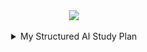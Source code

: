 <div align="center">

<img src="https://github-readme-activity-graph.vercel.app/graph?username=abdelaty7&bg_color=161b22&color=ffffff&line=5dade2&point=5dade2&area=true&area_color=5dade2&hide_border=false&hide_title=true" />

<br/>
<br/>

<details>
  <summary>My Structured AI Study Plan</summary>
<table width="100%" cellspacing="0" cellpadding="0" align="left">
  <tbody>
    <tr>
      <td><h5>01</h5></td>
      <td><h6><a href="https://www.coursera.org/learn/ai-for-everyone" target="_blank">AI For Everyone</a> • Andrew Ng</h6></td>
        <td><h6>Coursera • 5h</h6></td>
      <td><h5>In Progress</h5></td>
    </tr>
    <tr>
      <td><h5>02</h5></td>
      <td><h6><a href="https://neurotecheg.com/courses/math-for-machine-ahmedashraf/" target="_blank">Math for Machine Learning</a> • Ahmed Ashraf</h6></td>
        <td><h6>NeuroTech • 25.8h</h6></td>
      <td><h5>Planned</h5></td>
    </tr>
    <tr>
      <td><h5>03</h5></td>
      <td><h6><a href="https://neurotecheg.com/courses/statistics-data-preparation/" target="_blank">Statistics and Data Preparation</a> • Hossam El-Din</h6></td>
        <td><h6>NeuroTech • 16.7h</h6></td>
      <td><h5>Planned</h5></td>
    </tr>
    <tr>
      <td><h5>04</h5></td>
      <td><h6><a href="https://www.coursera.org/learn/linear-algebra-machine-learning?" target="_blank">Mathematics for Machine Learning</a> • Imperial College London</h6></td>
        <td><h6>Coursera • 16h</h6></td>
      <td><h5>Planned</h5></td>
    </tr>
    <tr>
      <td><h5>05</h5></td>
      <td><h6><a href="https://neurotecheg.com/courses/python-ahmedashraf/" target="_blank">Python Introduction1</a> • Ahmed Ashraf</h6></td>
        <td><h6>NeuroTech • 31.6h</h6></td>
      <td><h5>In Progress</h5></td>
    </tr>
    <tr>
      <td><h5>06</h5></td>
      <td><h6><a href="https://neurotecheg.com/courses/python-makram/" target="_blank">Python Introduction2</a> • Mohamed Makram</h6></td>
        <td><h6>NeuroTech • 19.7h</h6></td>
      <td><h5>Planned</h5></td>
    </tr>
    <tr>
      <td><h5>07</h5></td>
      <td><h6><a href="https://neurotecheg.com/courses/python-makram/" target="_blank">Python for Data Science, AI & Development</a> • IBM</h6></td>
        <td><h6>Coursera • 22h</h6></td>
      <td><h5>Planned</h5></td>
    </tr>
    <tr>
      <td><h5>08</h5></td>
      <td><h6><a href="https://neurotecheg.com/courses/data-structure/" target="_blank">Data Structure</a> • Ola Abdullah</h6></td>
        <td><h6>NeuroTech • 5.1h</h6></td>
      <td><h5>Planned</h5></td>
    </tr>
    <tr>
      <td><h5>09</h5></td>
      <td><h6><a href="https://neurotecheg.com/courses/algorithms/" target="_blank">Algorithms</a> • Ola Abdullah</h6></td>
        <td><h6>NeuroTech • 6.8h</h6></td>
      <td><h5>Planned</h5></td>
    </tr>
    <tr>
      <td><h5>10</h5></td>
      <td><h6><a href="https://neurotecheg.com/courses/algorithms/" target="_blank">Data Structure and Algorithms</a> • Andrei Neagoie</h6></td>
        <td><h6>Udemy • 20h 4min</h6></td>
      <td><h5>Planned</h5></td>
    </tr>
    <tr>
      <td><h5>11</h5></td>
      <td><h6><a href="https://neurotecheg.com/courses/machine-learning-ahmedashraf/" target="_blank">Machine Learning1</a> • Ahmed Ashraf</h6></td>
        <td><h6>NeuroTech • 52.3h</h6></td>
      <td><h5>Planned</h5></td>
    </tr>
    <tr>
      <td><h5>12</h5></td>
      <td><h6><a href="https://neurotecheg.com/courses/machine-learning-nourhan/" target="_blank">Machine Learning2</a> • Nourhan Sharaf</h6></td>
        <td><h6>NeuroTech • 40.3h</h6></td>
      <td><h5>Planned</h5></td>
    </tr>
    <tr>
      <td><h5>13</h5></td>
      <td><h6><a href="https://www.coursera.org/specializations/ibm-intro-machine-learning?" target="_blank">Introduction to Machine Learning Specialization</a> • IBM</h6></td>
        <td><h6>Coursera • 82h</h6></td>
      <td><h5>Planned</h5></td>
    </tr>
    <tr>
      <td><h5>14</h5></td>
      <td><h6><a href="https://www.coursera.org/learn/machine-learning?" target="_blank">Supervised Machine Learning</a> • Andrew Ng</h6></td>
        <td><h6>Coursera • 32h</h6></td>
      <td><h5>Planned</h5></td>
    </tr>
    <tr>
      <td><h5>15</h5></td>
      <td><h6><a href="https://www.coursera.org/learn/advanced-learning-algorithms?" target="_blank">Advanced Learning Algorithms</a> • Andrew Ng</h6></td>
        <td><h6>Coursera • 32h</h6></td>
      <td><h5>Planned</h5></td>
    </tr>
    <tr>
      <td><h5>16</h5></td>
      <td><h6><a href="https://www.coursera.org/learn/unsupervised-learning-recommenders-reinforcement-learning?" target="_blank">Unsupervised Learning, Recommenders, ..</a> • Andrew Ng</h6></td>
        <td><h6>Coursera • 27h</h6></td>
      <td><h5>Planned</h5></td>
    </tr>
    <tr>
      <td><h5>17</h5></td>
      <td><h6><a href="https://www.coursera.org/learn/machine-learning-projects?" target="_blank">Structuring Machine Learning Projects</a> • Andrew Ng</h6></td>
        <td><h6>Coursera • 5h</h6></td>
      <td><h5>Planned</h5></td>
    </tr>
    <tr>
      <td><h5>18</h5></td>
      <td><h6><a href="https://www.coursera.org/learn/machine-learning-with-python?" target="_blank">Machine Learning with Python</a> • IBM</h6></td>
        <td><h6>Coursera • 17h</h6></td>
      <td><h5>Planned</h5></td>
    </tr>
    <tr>
      <td><h5>19</h5></td>
      <td><h6><a href="https://www.udemy.com/course/machinelearning/learn/" target="_blank">Machine Learning A-Z</a> • SuperDataScience</h6></td>
        <td><h6>Udemy • 42h 44min</h6></td>
      <td><h5>Planned</h5></td>
    </tr>
    <tr>
      <td><h5>20</h5></td>
      <td><h6><a href="https://neurotecheg.com/courses/deep-learning-ahmedashraf/" target="_blank">Deep Learning1</a> • Ahmed Ashraf</h6></td>
        <td><h6>NeuroTech • 10.2h</h6></td>
      <td><h5>Planned</h5></td>
    </tr>
    <tr>
      <td><h5>21</h5></td>
      <td><h6><a href="https://neurotecheg.com/courses/deep-learning-nourhan/" target="_blank">Deep Learning2</a> • Nourhan Sharaf</h6></td>
        <td><h6>NeuroTech • 20.8h</h6></td>
      <td><h5>Planned</h5></td>
    </tr>
    <tr>
      <td><h5>22</h5></td>
      <td><h6><a href="https://www.coursera.org/learn/neural-networks-deep-learning?" target="_blank">Neural Networks and Deep Learning</a> • Andrew Ng</h6></td>
        <td><h6>Coursera • 22h</h6></td>
      <td><h5>Planned</h5></td>
    </tr>
    <tr>
      <td><h5>23</h5></td>
      <td><h6><a href="https://www.coursera.org/learn/deep-neural-network?" target="_blank">Improving Deep Neural Networks</a> • Andrew Ng</h6></td>
        <td><h6>Coursera • 22h</h6></td>
      <td><h5>Planned</h5></td>
    </tr>
    <tr>
      <td><h5>24</h5></td>
      <td><h6><a href="https://www.coursera.org/learn/convolutional-neural-networks?" target="_blank">Convolutional Neural Networks</a> • Andrew Ng</h6></td>
        <td><h6>Coursera • 34h</h6></td>
      <td><h5>Planned</h5></td>
    </tr>
    <tr>
      <td><h5>25</h5></td>
      <td><h6><a href="https://www.coursera.org/learn/nlp-sequence-models?" target="_blank">Sequence Models</a> • Andrew Ng</h6></td>
        <td><h6>Coursera • 35h</h6></td>
      <td><h5>Planned</h5></td>
    </tr>
    <tr>
      <td><h5>26</h5></td>
      <td><h6><a href="https://www.udemy.com/course/deeplearning/?couponCode=KEEPLEARNING" target="_blank">Deep Learning A-Z</a> • SuperDataScience</h6></td>
        <td><h6>Udemy • 22h 32min</h6></td>
      <td><h5>Planned</h5></td>
    </tr>
    <tr>
      <td><h5>27</h5></td>
      <td><h6><a href="https://neurotecheg.com/courses/introduction-to-computer-vision/" target="_blank">Introduction to Computer Vision</a> • Ahmed Ashraf</h6></td>
        <td><h6>NeuroTech • 15h</h6></td>
      <td><h5>Planned</h5></td>
    </tr>
    <tr>
      <td><h5>28</h5></td>
      <td><h6><a href="https://neurotecheg.com/courses/deep-learning-for-computer-vision/" target="_blank">Deep Learning for Computer Vision</a> • Mohamed ElDakdouky</h6></td>
        <td><h6>NeuroTech • 38.5h</h6></td>
      <td><h5>Planned</h5></td>
    </tr>
    <tr>
      <td><h5>29</h5></td>
      <td><h6><a href="https://neurotecheg.com/courses/image-processing/" target="_blank">Image Processing</a> • Mohamed ElDakdouky</h6></td>
        <td><h6>NeuroTech • 24.6h</h6></td>
      <td><h5>Planned</h5></td>
    </tr>
    <tr>
      <td><h5>30</h5></td>
      <td><h6><a href="https://neurotecheg.com/courses/introduction-to-nlp/" target="_blank">Introduction to NLP</a> • Ahmed Ashraf</h6></td>
        <td><h6>NeuroTech • 8.8h</h6></td>
      <td><h5>Planned</h5></td>
    </tr>
    <tr>
      <td><h5>31</h5></td>
      <td><h6><a href="https://neurotecheg.com/courses/natural-language-processing/" target="_blank">Natural Language Processing</a> • Elsayed Mustafa</h6></td>
        <td><h6>NeuroTech • 48.5h</h6></td>
      <td><h5>Planned</h5></td>
    </tr>
    <tr>
      <td><h5>32</h5></td>
      <td><h6><a href="https://neurotecheg.com/courses/speech-recognition-project/" target="_blank">Speech Recognition</a> • Amr Ahmed</h6></td>
        <td><h6>NeuroTech • 1h</h6></td>
      <td><h5>Planned</h5></td>
    </tr>
    <tr>
      <td><h5>33</h5></td>
      <td><h6><a href="https://neurotecheg.com/courses/plate-number-recognition-amr/" target="_blank">Plate Number Recognition</a> • Amr Ahmed</h6></td>
        <td><h6>NeuroTech • 14min</h6></td>
      <td><h5>Planned</h5></td>
    </tr>
    <tr>
      <td><h5>34</h5></td>
      <td><h6><a href="https://www.coursera.org/specializations/natural-language-processing?" target="_blank">Natural Language Processing Specialization</a> • DeepLearning.AI</h6></td>
        <td><h6>Coursera • 110h</h6></td>
      <td><h5>Planned</h5></td>
    </tr>
    <tr>
      <td><h5>35</h5></td>
      <td><h6><a href="https://www.coursera.org/learn/advanced-computer-vision-with-tensorflow?" target="_blank">Advanced Computer Vision with TensorFlow</a> • DeepLearning.AI</h6></td>
        <td><h6>Coursera • 110h</h6></td>
      <td><h5>Planned</h5></td>
    </tr>
    <tr>
      <td><h5>36</h5></td>
      <td><h6><a href="https://neurotecheg.com/courses/excel-ds-hossameldin-2/" target="_blank">Excel</a> • Hossam El-Din</h6></td>
        <td><h6>NeuroTech • 9.8h</h6></td>
      <td><h5>Planned</h5></td>
    </tr>
    <tr>
      <td><h5>37</h5></td>
      <td><h6><a href="https://neurotecheg.com/courses/basic-to-advanced-excel/" target="_blank">Basics to Advanced Excel</a> • Bassem El-Shoraa</h6></td>
        <td><h6>NeuroTech • 6.7h</h6></td>
      <td><h5>Planned</h5></td>
    </tr>
    <tr>
      <td><h5>38</h5></td>
      <td><h6><a href="https://neurotecheg.com/courses/power-bi-ds-hossameldin/" target="_blank">Power BI</a> • Hossam El-Din</h6></td>
        <td><h6>NeuroTech • 5.7h</h6></td>
      <td><h5>Planned</h5></td>
    </tr>
    <tr>
      <td><h5>39</h5></td>
      <td><h6><a href="https://neurotecheg.com/courses/data-analysis-using-powerbi-hossameldin/" target="_blank">Data Analysis Using Power BI</a> • Hossam El-Din</h6></td>
        <td><h6>NeuroTech • 2.7h</h6></td>
      <td><h5>Planned</h5></td>
    </tr>
    <tr>
      <td><h5>40</h5></td>
      <td><h6><a href="https://neurotecheg.com/courses/tableau-da/" target="_blank">Tableau</a> • Hossam El-Din</h6></td>
        <td><h6>NeuroTech • 2.7h</h6></td>
      <td><h5>Planned</h5></td>
    </tr>
    <tr>
      <td><h5>41</h5></td>
      <td><h6><a href="https://neurotecheg.com/courses/sql-basics/" target="_blank">SQL Basics</a> • Hossam El-Din</h6></td>
        <td><h6>NeuroTech • 4.7h</h6></td>
      <td><h5>Planned</h5></td>
    </tr>
    <tr>
      <td><h5>42</h5></td>
      <td><h6><a href="https://neurotecheg.com/courses/sql-advanced/" target="_blank">SQL Advanced</a> • Hossam El-Din</h6></td>
        <td><h6>NeuroTech • 4.3h</h6></td>
      <td><h5>Planned</h5></td>
    </tr>
    <tr>
      <td><h5>43</h5></td>
      <td><h6><a href="https://neurotecheg.com/courses/data-analysis-using-sql/" target="_blank">Data Analysis Using SQL</a> • Hossam El-Din</h6></td>
        <td><h6>NeuroTech • 2.8h</h6></td>
      <td><h5>Planned</h5></td>
    </tr>
    <tr>
      <td><h5>44</h5></td>
      <td><h6><a href="https://www.coursera.org/learn/sql-data-science?" target="_blank">Databases and SQL for Data Science</a> • IBM</h6></td>
        <td><h6>Coursera • 15h</h6></td>
      <td><h5>Planned</h5></td>
    </tr>
    <tr>
      <td><h5>45</h5></td>
      <td><h6><a href="https://www.coursera.org/learn/open-source-tools-for-data-science?" target="_blank">Tools for Data Science</a> • IBM</h6></td>
        <td><h6>Coursera • 17h</h6></td>
      <td><h5>Planned</h5></td>
    </tr>
    <tr>
      <td><h5>46</h5></td>
      <td><h6><a href="https://www.coursera.org/learn/python-for-data-visualization?" target="_blank">Data Visualization with Python</a> • IBM</h6></td>
        <td><h6>Coursera • 17h</h6></td>
      <td><h5>Planned</h5></td>
    </tr>
    <tr>
      <td><h5>47</h5></td>
      <td><h6><a href="https://neurotecheg.com/courses/data-preparation-nada/" target="_blank">Data Preparation</a> • Nada Maher</h6></td>
        <td><h6>NeuroTech • 3.3h</h6></td>
      <td><h5>Planned</h5></td>
    </tr>
    <tr>
      <td><h5>48</h5></td>
      <td><h6><a href="https://neurotecheg.com/courses/ocr-hassan/" target="_blank">OCR Project</a> • Hassan Nassar</h6></td>
        <td><h6>NeuroTech • 1.6h</h6></td>
      <td><h5>Planned</h5></td>
    </tr>
    <tr>
      <td><h5>49</h5></td>
      <td><h6><a href="https://neurotecheg.com/courses/rag-amr/" target="_blank">RAG Project</a> • Amr Ahmed</h6></td>
        <td><h6>NeuroTech • 26min</h6></td>
      <td><h5>Planned</h5></td>
    </tr>
    <tr>
      <td><h5>50</h5></td>
      <td><h6><a href="https://neurotecheg.com/courses/chatbot-amr/" target="_blank">ChatBot Project</a> • Amr Ahmed</h6></td>
        <td><h6>NeuroTech • 11min</h6></td>
      <td><h5>Planned</h5></td>
    </tr>
    <tr>
      <td><h5>51</h5></td>
      <td><h6><a href="https://neurotecheg.com/courses/streamlit/" target="_blank">Stramlit</a> • Amr Ahmed</h6></td>
        <td><h6>NeuroTech • 1.5h</h6></td>
      <td><h5>Planned</h5></td>
    </tr>
    <tr>
      <td><h5>52</h5></td>
      <td><h6><a href="https://neurotecheg.com/courses/flask/" target="_blank">Flask</a> • Amr Ahmed</h6></td>
        <td><h6>NeuroTech</h6></td>
      <td><h5>Planned</h5></td>
    </tr>
    <tr>
      <td><h5>53</h5></td>
      <td><h6><a href="https://www.coursera.org/professional-certificates/ibm-generative-ai-engineering?" target="_blank">Generative AI Engineering</a> • IBM</h6></td>
        <td><h6>Coursera • 180h</h6></td>
      <td><h5>Planned</h5></td>
    </tr>
    <tr>
      <td><h5>54</h5></td>
      <td><h6><a href="https://www.coursera.org/learn/generative-ai-with-llms?" target="_blank">Generative AI with Large Language Models</a> • DeepLearning.AI</h6></td>
        <td><h6>Coursera • 15h</h6></td>
      <td><h5>Planned</h5></td>
    </tr>
    <tr>
      <td><h5>55</h5></td>
      <td><h6><a href="https://www.coursera.org/learn/generative-ai-with-llms?" target="_blank">Artificial Intelligence A-Z</a> • SuperDataScience</h6></td>
        <td><h6>Udemy • 15h 15min</h6></td>
      <td><h5>Planned</h5></td>
    </tr>
  </tbody>
</table>

<div align="center">
  <h5>For Notes: <a href="https://github.com/ai-study-notes">AI Study Notes</a></h5>
  <h6>Made with ❤️️ by Abdelaty.</h6>
</div>
